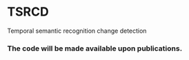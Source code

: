 # TSRCD
Temporal semantic recognition change detection
### The code will be made available upon publications. 
